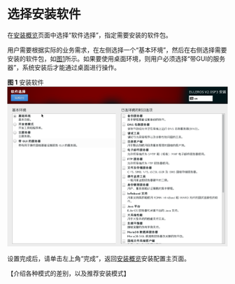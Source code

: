 # 选择安装软件<a name="ZH-CN_TOPIC_0182741272"></a>

在[安装概览](进入安装设置界面.md#zh-cn_topic_0090571602_zh-cn_topic_0084097759_zh-cn_topic_0072985224_zh-cn_topic_0050852521_zh-cn_topic_0022427576_fig40696565144837)页面中选择“软件选择”，指定需要安装的软件包。

用户需要根据实际的业务需求，在左侧选择一个“基本环境”，然后在右侧选择需要安装的软件包，如[图1](#zh-cn_topic_0090571609_zh-cn_topic_0084097766_fig4011257161812)所示。如果要使用桌面环境，则用户必须选择“带GUI的服务器”，系统安装后才能通过桌面进行操作。

**图 1**  安装软件<a name="zh-cn_topic_0090571609_zh-cn_topic_0084097766_fig4011257161812"></a>  
![](figures/安装软件.png "安装软件")

设置完成后，请单击左上角“完成”，返回[安装概览](进入安装设置界面.md#zh-cn_topic_0090571602_zh-cn_topic_0084097759_zh-cn_topic_0072985224_zh-cn_topic_0050852521_zh-cn_topic_0022427576_fig40696565144837)安装配置主页面。

【介绍各种模式的差别，以及推荐安装模式】

